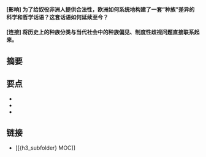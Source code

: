 #### [影响] 为了给奴役非洲人提供合法性，欧洲如何系统地构建了一套“种族”差异的科学和哲学话语？这套话语如何延续至今？


#### [连接] 将历史上的种族分类与当代社会中的种族偏见、制度性歧视问题直接联系起来。


## 摘要


## 要点

- 
- 
- 

## 链接

- [[{h3_subfolder} MOC]]
